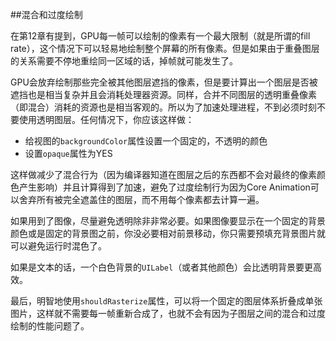 
##混合和过度绘制

在第12章有提到，GPU每一帧可以绘制的像素有一个最大限制（就是所谓的fill rate），这个情况下可以轻易地绘制整个屏幕的所有像素。但是如果由于重叠图层的关系需要不停地重绘同一区域的话，掉帧就可能发生了。

GPU会放弃绘制那些完全被其他图层遮挡的像素，但是要计算出一个图层是否被遮挡也是相当复杂并且会消耗处理器资源。同样，合并不同图层的透明重叠像素（即混合）消耗的资源也是相当客观的。所以为了加速处理进程，不到必须时刻不要使用透明图层。任何情况下，你应该这样做：

* 给视图的`backgroundColor`属性设置一个固定的，不透明的颜色
* 设置`opaque`属性为YES

这样做减少了混合行为（因为编译器知道在图层之后的东西都不会对最终的像素颜色产生影响）并且计算得到了加速，避免了过度绘制行为因为Core Animation可以舍弃所有被完全遮盖住的图层，而不用每个像素都去计算一遍。

如果用到了图像，尽量避免透明除非非常必要。如果图像要显示在一个固定的背景颜色或是固定的背景图之前，你没必要相对前景移动，你只需要预填充背景图片就可以避免运行时混色了。

如果是文本的话，一个白色背景的`UILabel`（或者其他颜色）会比透明背景要更高效。

最后，明智地使用`shouldRasterize`属性，可以将一个固定的图层体系折叠成单张图片，这样就不需要每一帧重新合成了，也就不会有因为子图层之间的混合和过度绘制的性能问题了。